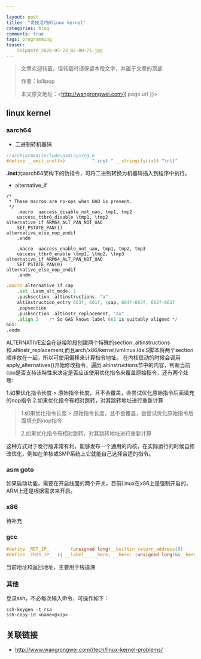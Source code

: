 ```yaml
---

layout: post
title:  "奇技淫巧@linux kernel"
categories: blog
comments: true
tags: programming
teaser:
    Snipaste_2020-05-23_02-00-21.jpg
---
```


> 文章欢迎转载，但转载时请保留本段文字，并置于文章的顶部
>
> 作者：lollipop
>
> 本文原文地址：<http://wangrongwei.com{{ page.url }}>

## linux kernel

### aarch64

- 二进制转机器码

```c
//arch\arm64\include\asm\sysreg.h
#define __emit_inst(x)			".inst " __stringify((x)) "\n\t"
```

**.inst**为aarch64架构下的伪指令，可将二进制转换为机器码插入到程序中执行。



- alternative_if

```assembly
/*
 * These macros are no-ops when UAO is present.
 */
	.macro	uaccess_disable_not_uao, tmp1, tmp2
	uaccess_ttbr0_disable \tmp1, \tmp2
alternative_if ARM64_ALT_PAN_NOT_UAO
	SET_PSTATE_PAN(1)
alternative_else_nop_endif
	.endm

	.macro	uaccess_enable_not_uao, tmp1, tmp2, tmp3
	uaccess_ttbr0_enable \tmp1, \tmp2, \tmp3
alternative_if ARM64_ALT_PAN_NOT_UAO
	SET_PSTATE_PAN(0)
alternative_else_nop_endif
	.endm
```



```asm
.macro alternative_if cap
	.set .Lasm_alt_mode, 1
	.pushsection .altinstructions, "a"
	altinstruction_entry 663f, 661f, \cap, 664f-663f, 662f-661f
	.popsection
	.pushsection .altinstr_replacement, "ax"
	.align 2	/* So GAS knows label 661 is suitably aligned */
661:
.endm
```

ALTERNATIVE宏会在链接阶段创建两个特殊的section .altinstructions和.altinstr_replacement,而且arch/x86/kernel/vmlinux.lds.S脚本将两个section顺序放在一起，所以可使用偏移来计算指令地址。
在内核启动的时候会调用apply_alternatives()开始修改指令，遍历.altinstructions节中的内容，判断当前cpu是否支持该特性来决定是否应该使用优化指令来覆盖原始指令，还有两个处理:

1.如果优化指令长度 > 原始指令长度，且不会覆盖，会尝试优化原始指令后面填充的nop指令
2.如果优化指令有相对跳转，对其跳转地址进行重新计算

>1.如果优化指令长度 > 原始指令长度，且不会覆盖，会尝试优化原始指令后面填充的nop指令 
>
>2.如果优化指令有相对跳转，对其跳转地址进行重新计算

这种方式对于发行版非常有利，能够发布一个通用的内核，在实际运行的时候自修改优化，例如在单核或SMP系统上它就能自己选择合适的指令。


### asm goto

如果启动功能，需要在开启线面的两个开关，目前Linux在x86上是强制开启的，ARM上还是根据需求来开启。



### x86

待补充



### gcc

```c
#define _RET_IP_		(unsigned long)__builtin_return_address(0)
#define _THIS_IP_  ({ __label__ __here; __here: (unsigned long)&&__here; })
```

当前地址和返回地址，主要用于栈追溯



### 其他

登录ssh，不必每次输入命令，可操作如下：

```shell
ssh-keygen -t rsa
ssh-copy-id <name>@<ip>
```



## 关联链接

- http://www.wangrongwei.com//tech/linux-kernel-problems/
